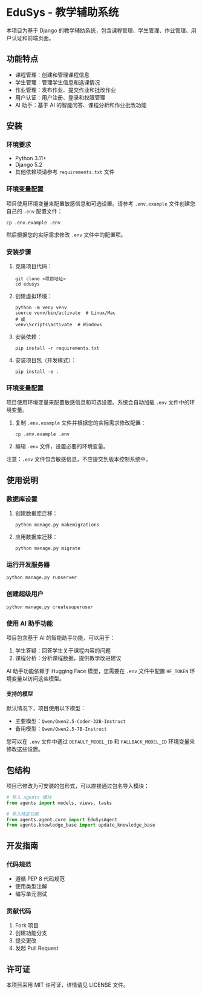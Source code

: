 # EduSys - 教学辅助系统

本项目为基于 Django 的教学辅助系统，包含课程管理、学生管理、作业管理、用户认证和前端页面。

## 功能特点

- 课程管理：创建和管理课程信息
- 学生管理：管理学生信息和选课情况
- 作业管理：发布作业、提交作业和批改作业
- 用户认证：用户注册、登录和权限管理
- AI 助手：基于 AI 的智能问答、课程分析和作业批改功能

## 安装

### 环境要求

- Python 3.11+
- Django 5.2
- 其他依赖项请参考 `requirements.txt` 文件

### 环境变量配置

项目使用环境变量来配置敏感信息和可选设置。请参考 `.env.example` 文件创建您自己的 `.env` 配置文件：

```
cp .env.example .env
```

然后根据您的实际需求修改 `.env` 文件中的配置项。

### 安装步骤

1. 克隆项目代码：
   ```
   git clone <项目地址>
   cd edusys
   ```

2. 创建虚拟环境：
   ```
   python -m venv venv
   source venv/bin/activate  # Linux/Mac
   # 或
   venv\Scripts\activate  # Windows
   ```

3. 安装依赖：
   ```
   pip install -r requirements.txt
   ```

4. 安装项目包（开发模式）：
   ```
   pip install -e .
   ```

### 环境变量配置

项目使用环境变量来配置敏感信息和可选设置。系统会自动加载 `.env` 文件中的环境变量。

1. 复制 `.env.example` 文件并根据您的实际需求修改配置：
   ```
   cp .env.example .env
   ```

2. 编辑 `.env` 文件，设置必要的环境变量。

注意：`.env` 文件包含敏感信息，不应提交到版本控制系统中。

## 使用说明

### 数据库设置

1. 创建数据库迁移：
   ```
   python manage.py makemigrations
   ```

2. 应用数据库迁移：
   ```
   python manage.py migrate
   ```

### 运行开发服务器

```
python manage.py runserver
```

### 创建超级用户

```
python manage.py createsuperuser
```

### 使用 AI 助手功能

项目包含基于 AI 的智能助手功能，可以用于：

1. 学生答疑：回答学生关于课程内容的问题
2. 课程分析：分析课程数据，提供教学改进建议

AI 助手功能依赖于 Hugging Face 模型，您需要在 `.env` 文件中配置 `HF_TOKEN` 环境变量以访问这些模型。

#### 支持的模型

默认情况下，项目使用以下模型：
- 主要模型：`Qwen/Qwen2.5-Coder-32B-Instruct`
- 备用模型：`Qwen/Qwen2.5-7B-Instruct`

您可以在 `.env` 文件中通过 `DEFAULT_MODEL_ID` 和 `FALLBACK_MODEL_ID` 环境变量来修改这些设置。

## 包结构

项目已修改为可安装的包形式，可以直接通过包名导入模块：

```python
# 导入 agents 模块
from agents import models, views, tasks

# 导入特定功能
from agents.agent.core import EduSysAgent
from agents.knowledge_base import update_knowledge_base
```

## 开发指南

### 代码规范

- 遵循 PEP 8 代码规范
- 使用类型注解
- 编写单元测试

### 贡献代码

1. Fork 项目
2. 创建功能分支
3. 提交更改
4. 发起 Pull Request

## 许可证

本项目采用 MIT 许可证，详情请见 LICENSE 文件。
